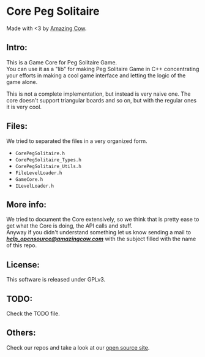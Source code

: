 Core Peg Solitaire
====
Made with <3 by [Amazing Cow](http://www.amazingcow.com).

## Intro:
This is a Game Core for Peg Solitaire Game.   
You can use it as a "lib" for making Peg Solitaire Game in C++ concentrating 
your efforts in making a cool game interface and letting the logic of the 
game alone.

This is not a complete implementation, but instead is very naive one. 
The core doesn't support triangular boards and so on, but with the regular
ones it is very cool.

## Files:
We tried to separated the files in a very organized form.   

* ```CorePegSolitaire.h```
* ```CorePegSolitaire_Types.h```
* ```CorePegSolitaire_Utils.h```
* ```FileLevelLoader.h```
* ```GameCore.h```
* ```ILevelLoader.h```

## More info:
We tried to document the Core extensively, so we think that is pretty ease to 
get what the Core is doing, the API calls and stuff.   
Anyway if you didn't understand something let us know sending a mail 
to ***help_opensource@amazingcow.com***  with the subject filled with 
the name of this repo.


## License:
This software is released under GPLv3.

## TODO:
Check the TODO file.

## Others:
Check our repos and take a look at our [open source site](http://opensource.amazingcow.com).
